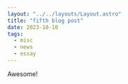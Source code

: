 ```yaml
---
layout: "../../layouts/Layout.astro"
title: "fifth blog post"
date: 2023-10-10
tags:
  - misc
  - news
  - essay
---
```


Awesome!
